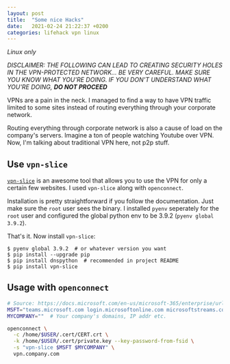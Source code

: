 ```yaml
---
layout: post
title:  "Some nice Hacks"
date:   2021-02-24 21:22:37 +0200
categories: lifehack vpn linux
---
```


_Linux only_

_DISCLAIMER: THE FOLLOWING CAN LEAD TO CREATING SECURITY HOLES IN THE VPN-PROTECTED NETWORK... BE VERY CAREFUL. MAKE SURE YOU KNOW WHAT YOU'RE DOING. IF YOU DON'T UNDERSTAND WHAT YOU'RE DOING, **DO NOT PROCEED**_

VPNs are a pain in the neck. I managed to find a way to have VPN traffic limited to some sites instead of routing everything through your corporate network.

Routing everything through corporate network is also a cause of load on the company's servers. Imagine a ton of people watching Youtube over VPN. Now, I'm talking about traditional VPN here, not p2p stuff.

## Use `vpn-slice`

[`vpn-slice`](https://github.com/dlenski/vpn-slice) is an awesome tool that allows you to use the VPN for only a certain few websites. I used `vpn-slice` along with `openconnect`.

Installation is pretty straightforward if you follow the documentation. Just make sure the `root` user sees the binary. I installed `pyenv` seperately for the `root` user and configured the global python env to be 3.9.2 (`pyenv global 3.9.2`).

That's it. Now install `vpn-slice`:

```console
$ pyenv global 3.9.2  # or whatever version you want
$ pip install --upgrade pip
$ pip install dnspython  # recommended in project README
$ pip install vpn-slice
```

## Usage with `openconnect`
```bash
# Source: https://docs.microsoft.com/en-us/microsoft-365/enterprise/urls-and-ip-address-ranges?view=o365-worldwide#skype-for-business-online-and-microsoft-teams
MSFT="teams.microsoft.com login.microsoftonline.com microsoftstreams.com 13.107.64.0/18, 52.112.0.0/14, 52.120.0.0/14"
MYCOMPANY=""  # Your company's domains, IP addr etc.

openconnect \
  -c /home/$USER/.cert/CERT.crt \
  -k /home/$USER/.cert/private.key --key-password-from-fsid \
  -s "vpn-slice $MSFT $MYCOMPANY" \
  vpn.company.com
```
